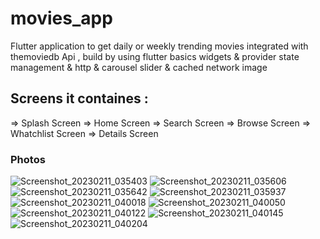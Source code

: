 # movies_app

Flutter application to get daily or weekly trending movies integrated with themoviedb Api , build by using flutter basics widgets & provider state management & http & carousel slider & cached network image

## Screens it containes : 
=> Splash Screen                                                                                                                                                        => Home Screen                                                                                                                                                          => Search Screen                                                                                                                                                        => Browse Screen                                                                                                                                                        => Whatchlist Screen                                                                                                                                                    => Details Screen 

### Photos

![Screenshot_20230211_035403](https://user-images.githubusercontent.com/98716306/219903736-f88c0f07-0183-49de-9443-f2de09ff47da.png)
![Screenshot_20230211_035606](https://user-images.githubusercontent.com/98716306/219903781-a84bbfcb-1b3c-4896-b51e-8c687830bbf8.png)
![Screenshot_20230211_035642](https://user-images.githubusercontent.com/98716306/219903805-45199485-8c86-4283-9bca-53db41261867.png)
![Screenshot_20230211_035937](https://user-images.githubusercontent.com/98716306/219903808-9d994c7e-bf5f-44f2-b963-5995595b754c.png)
![Screenshot_20230211_040018](https://user-images.githubusercontent.com/98716306/219903822-7f21a77a-70a8-4948-9284-399e19ef854b.png)
![Screenshot_20230211_040050](https://user-images.githubusercontent.com/98716306/219903839-a18b17fe-8de2-4a8d-9f00-3937a4da97c8.png)
![Screenshot_20230211_040122](https://user-images.githubusercontent.com/98716306/219903854-e643fc72-8918-4046-8e81-045ac1f098fb.png)
![Screenshot_20230211_040145](https://user-images.githubusercontent.com/98716306/219903862-3c531626-7918-408b-b75d-5200f3e0a799.png)
![Screenshot_20230211_040204](https://user-images.githubusercontent.com/98716306/219903875-603ff649-af98-4c85-af9d-bfb26b799752.png)
